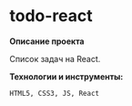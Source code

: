# todo-react

**Описание проекта**

Список задач на React.

**Технологии и инструменты:**

`HTML5, CSS3, JS, React`

<!-- [Ссылка: "Todo"](https://mariyazakharova73.github.io/todo-react/) -->
